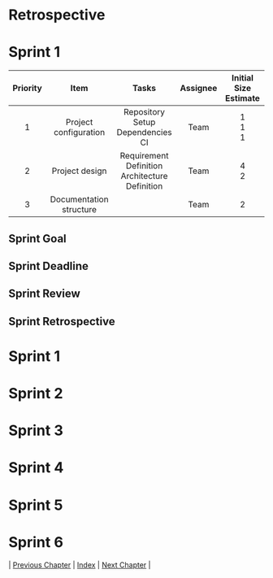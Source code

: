 # Retrospective

# Sprint 1

| Priority |          Item           |                       Tasks                        | Assignee | Initial Size Estimate |     Day 1     |     Day 2     |     Day 3     |  Day 4  |  Day 5  | Day 6 | Day 7 |
|:--------:|:-----------------------:|:--------------------------------------------------:|:--------:|:---------------------:|:-------------:|:-------------:|:-------------:|:-------:|:-------:|:-----:|:-----:|
|    1     |  Project configuration  |      Repository Setup<br/>Dependencies<br/>CI      |   Team   |     1<br/>1<br/>1     | 1<br/>1<br/>1 | 0<br/>0<br/>1 | 0<br/>0<br/>0 |    /    |    /    |   /   |   /   |
|    2     |     Project design      | Requirement Definition<br/>Architecture Definition |   Team   |        4<br/>2        |    4<br/>2    |    4<br/>2    |    4<br/>2    | 0<br/>2 | 0<br/>0 |   /   |   /   |
|    3     | Documentation structure |                                                    |   Team   |           2           |       1       |       1       |       0       |    /    |    /    |   /   |   /   |

## Sprint Goal

## Sprint Deadline

## Sprint Review

## Sprint Retrospective

# Sprint 1

# Sprint 2

# Sprint 3

# Sprint 4

# Sprint 5

# Sprint 6


| [Previous Chapter](../7-testing/index.md) | [Index](../index.md) | [Next Chapter](../9-conclusion/index.md) |
